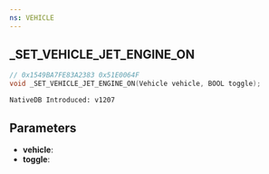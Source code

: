 ```yaml
---
ns: VEHICLE
---
```

## _SET_VEHICLE_JET_ENGINE_ON

```c
// 0x1549BA7FE83A2383 0x51E0064F
void _SET_VEHICLE_JET_ENGINE_ON(Vehicle vehicle, BOOL toggle);
```

```
NativeDB Introduced: v1207
```

## Parameters
* **vehicle**:
* **toggle**:
